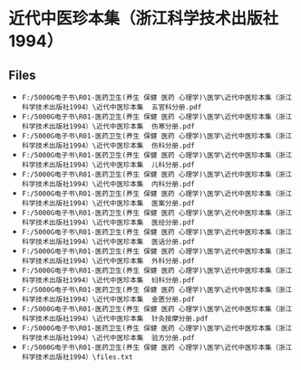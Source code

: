 # 近代中医珍本集（浙江科学技术出版社1994）

## Files

- `F:/5000G电子书\R01-医药卫生(养生 保健 医药 心理学)\医学\近代中医珍本集（浙江科学技术出版社1994）\近代中医珍本集  五官科分册.pdf`
- `F:/5000G电子书\R01-医药卫生(养生 保健 医药 心理学)\医学\近代中医珍本集（浙江科学技术出版社1994）\近代中医珍本集  伤寒分册.pdf`
- `F:/5000G电子书\R01-医药卫生(养生 保健 医药 心理学)\医学\近代中医珍本集（浙江科学技术出版社1994）\近代中医珍本集  伤科分册.pdf`
- `F:/5000G电子书\R01-医药卫生(养生 保健 医药 心理学)\医学\近代中医珍本集（浙江科学技术出版社1994）\近代中医珍本集  儿科分册.pdf`
- `F:/5000G电子书\R01-医药卫生(养生 保健 医药 心理学)\医学\近代中医珍本集（浙江科学技术出版社1994）\近代中医珍本集  内科分册.pdf`
- `F:/5000G电子书\R01-医药卫生(养生 保健 医药 心理学)\医学\近代中医珍本集（浙江科学技术出版社1994）\近代中医珍本集  医案分册.pdf`
- `F:/5000G电子书\R01-医药卫生(养生 保健 医药 心理学)\医学\近代中医珍本集（浙江科学技术出版社1994）\近代中医珍本集  医经分册.pdf`
- `F:/5000G电子书\R01-医药卫生(养生 保健 医药 心理学)\医学\近代中医珍本集（浙江科学技术出版社1994）\近代中医珍本集  医话分册.pdf`
- `F:/5000G电子书\R01-医药卫生(养生 保健 医药 心理学)\医学\近代中医珍本集（浙江科学技术出版社1994）\近代中医珍本集  外科分册.pdf`
- `F:/5000G电子书\R01-医药卫生(养生 保健 医药 心理学)\医学\近代中医珍本集（浙江科学技术出版社1994）\近代中医珍本集  妇科分册.pdf`
- `F:/5000G电子书\R01-医药卫生(养生 保健 医药 心理学)\医学\近代中医珍本集（浙江科学技术出版社1994）\近代中医珍本集  金匮分册.pdf`
- `F:/5000G电子书\R01-医药卫生(养生 保健 医药 心理学)\医学\近代中医珍本集（浙江科学技术出版社1994）\近代中医珍本集  针灸按摩分册.pdf`
- `F:/5000G电子书\R01-医药卫生(养生 保健 医药 心理学)\医学\近代中医珍本集（浙江科学技术出版社1994）\近代中医珍本集  验方分册.pdf`
- `F:/5000G电子书\R01-医药卫生(养生 保健 医药 心理学)\医学\近代中医珍本集（浙江科学技术出版社1994）\files.txt`

